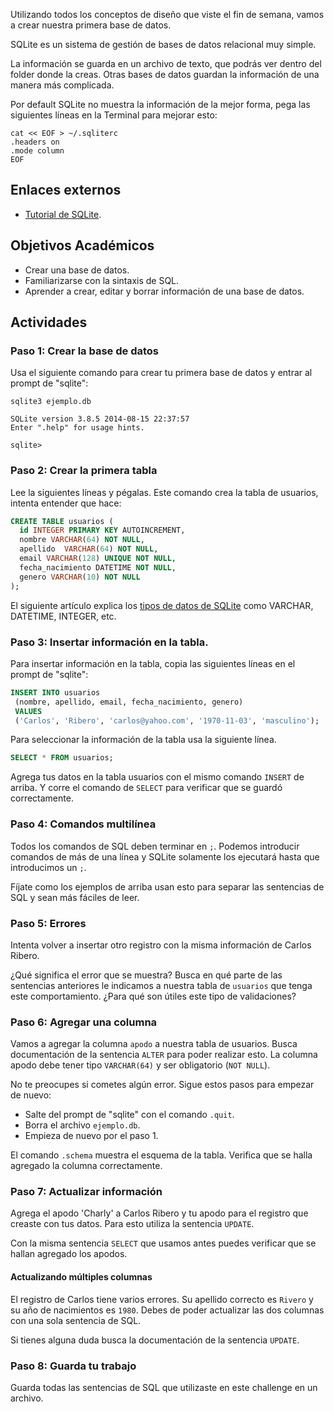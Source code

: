 Utilizando todos los conceptos de diseño que viste el fin de semana, vamos a crear nuestra primera base de datos.

SQLite es un sistema de gestión de bases de datos relacional muy simple.

La información se guarda en un archivo de texto, que podrás ver dentro del folder donde la creas. Otras bases de datos guardan la información de una manera más complicada.

Por default SQLite no muestra la información de la mejor forma, pega las siguientes líneas en la Terminal para mejorar esto:

```
cat << EOF > ~/.sqliterc
.headers on
.mode column
EOF
```

## Enlaces externos
- [Tutorial de SQLite](http://zetcode.com/db/sqlite/).


## Objetivos Académicos

- Crear una base de datos.
- Familiarizarse con la sintaxis de SQL.
- Aprender a crear, editar y borrar información de una base de datos.


## Actividades

### Paso 1: Crear la base de datos

Usa el siguiente comando para crear tu primera base de datos y entrar al prompt de "sqlite":

```
sqlite3 ejemplo.db

SQLite version 3.8.5 2014-08-15 22:37:57
Enter ".help" for usage hints.

sqlite>
```


### Paso 2: Crear la primera tabla

Lee la siguientes líneas y pégalas. Este comando crea la tabla de usuarios, intenta entender que hace:

```sql
CREATE TABLE usuarios (
  id INTEGER PRIMARY KEY AUTOINCREMENT,
  nombre VARCHAR(64) NOT NULL,
  apellido  VARCHAR(64) NOT NULL,
  email VARCHAR(128) UNIQUE NOT NULL,
  fecha_nacimiento DATETIME NOT NULL,
  genero VARCHAR(10) NOT NULL
);
```

El siguiente artículo explica los [tipos de datos de SQLite](http://www.sqlite.org/datatype3.html) como VARCHAR, DATETIME, INTEGER, etc.


### Paso 3: Insertar información en la tabla.

Para insertar información en la tabla, copia las siguientes líneas en el prompt de "sqlite":

```sql
INSERT INTO usuarios
 (nombre, apellido, email, fecha_nacimiento, genero)
 VALUES
 ('Carlos', 'Ribero', 'carlos@yahoo.com', '1970-11-03', 'masculino');
```

Para seleccionar la información de la tabla usa la siguiente línea.

```sql
SELECT * FROM usuarios;
```

Agrega tus datos en la tabla usuarios con el mismo comando `INSERT` de arriba. Y corre el comando de `SELECT` para verificar que se guardó correctamente.


### Paso 4: Comandos multilínea

Todos los comandos de SQL deben terminar en `;`. Podemos introducir comandos de más de una línea y SQLite solamente los ejecutará hasta que introducimos un `;`.

Fíjate como los ejemplos de arriba usan esto para separar las sentencias de SQL y sean más fáciles de leer.


### Paso 5: Errores

Intenta volver a insertar otro registro con la misma información de Carlos Ribero.

¿Qué significa el error que se muestra? Busca en qué parte de las sentencias anteriores le indicamos a nuestra tabla de `usuarios` que tenga este comportamiento. ¿Para qué son útiles este tipo de validaciones?


### Paso 6: Agregar una columna

Vamos a agregar la columna `apodo` a nuestra tabla de usuarios. Busca documentación de la sentencia `ALTER` para poder realizar esto. La columna apodo debe tener tipo `VARCHAR(64)` y ser obligatorio (`NOT NULL`).

No te preocupes si cometes algún error. Sigue estos pasos para empezar de nuevo:
- Salte del prompt de "sqlite" con el comando `.quit`.
- Borra el archivo `ejemplo.db`.
- Empieza de nuevo por el paso 1.

El comando `.schema` muestra el esquema de la tabla. Verifica que se halla agregado la columna correctamente.


### Paso 7: Actualizar información

Agrega el apodo 'Charly' a Carlos Ribero y tu apodo para el registro que creaste con tus datos. Para esto utiliza la sentencia `UPDATE`.

Con la misma sentencia `SELECT` que usamos antes puedes verificar que se hallan agregado los apodos.


#### Actualizando múltiples columnas

El registro de Carlos tiene varios errores. Su apellido correcto es `Rivero` y su año de nacimientos es `1980`. Debes de poder actualizar las dos columnas con una sola sentencia de SQL.

Si tienes alguna duda busca la documentación de la sentencia `UPDATE`.


### Paso 8: Guarda tu trabajo

Guarda todas las sentencias de SQL que utilizaste en este challenge en un archivo.
